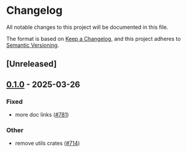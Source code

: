 # Changelog

All notable changes to this project will be documented in this file.

The format is based on [Keep a Changelog](https://keepachangelog.com/en/1.0.0/),
and this project adheres to [Semantic Versioning](https://semver.org/spec/v2.0.0.html).

## [Unreleased]

## [0.1.0](https://github.com/tangle-network/blueprint/releases/tag/blueprint-eigenlayer-extra-v0.1.0) - 2025-03-26

### Fixed

- more doc links ([#781](https://github.com/tangle-network/blueprint/pull/781))

### Other

- remove utils crates ([#714](https://github.com/tangle-network/blueprint/pull/714))
